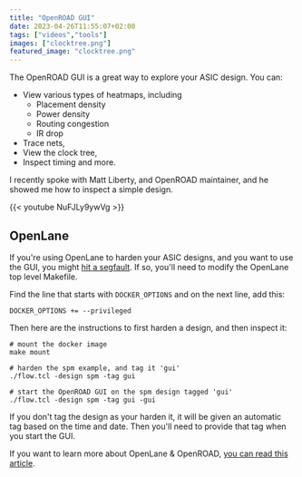 ```yaml
---
title: "OpenROAD GUI"
date: 2023-04-26T11:55:07+02:00
tags: ["videos","tools"]
images: ["clocktree.png"]
featured_image: "clocktree.png"
---
```


The OpenROAD GUI is a great way to explore your ASIC design. You can:

* View various types of heatmaps, including
    * Placement density 
    * Power density 
    * Routing congestion 
    * IR drop
* Trace nets,
* View the clock tree,
* Inspect timing and more.

I recently spoke with Matt Liberty, and OpenROAD maintainer, and he showed me how to inspect a simple design.

{{< youtube NuFJLy9ywVg >}}

## OpenLane

If you're using OpenLane to harden your ASIC designs, and you want to use the GUI, you might [hit a segfault](https://github.com/The-OpenROAD-Project/OpenLane/issues/1772). If so, you'll need to modify the OpenLane top level Makefile.

Find the line that starts with `DOCKER_OPTIONS` and on the next line, add this:

    DOCKER_OPTIONS += --privileged

Then here are the instructions to first harden a design, and then inspect it:

    # mount the docker image
    make mount                              

    # harden the spm example, and tag it 'gui'
    ./flow.tcl -design spm -tag gui         

    # start the OpenROAD GUI on the spm design tagged 'gui'
    ./flow.tcl -design spm -tag gui -gui    
    
If you don't tag the design as your harden it, it will be given an automatic tag based on the time and date. Then you'll need to 
provide that tag when you start the GUI.

If you want to learn more about OpenLane & OpenROAD, [you can read this article](/terminology/openlane).

